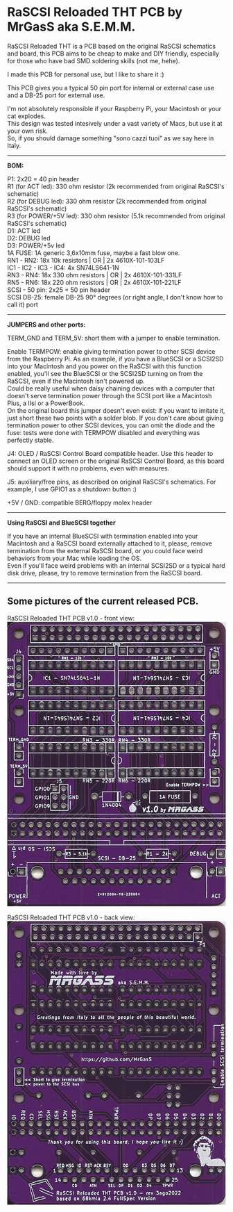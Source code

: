 # **RaSCSI Reloaded THT PCB by MrGasS aka S.E.M.M.**  
  
RaSCSI Reloaded THT is a PCB based on the original RaSCSI schematics and board, this PCB aims to be cheap to make and DIY friendly, especially for those who have bad SMD soldering skills (not me, hehe).  
  
I made this PCB for personal use, but I like to share it :)  
  
This PCB gives you a typical 50 pin port for internal or external case use and a DB-25 port for external use.  
  
I'm not absolutely responsible if your Raspberry Pi, your Macintosh or your cat explodes.  
This design was tested intesively under a vast variety of Macs, but use it at your own risk.  
So, if you should damage something "sono cazzi tuoi" as we say here in Italy.  
  
__________________________________________________________________________________________________________  
**BOM:**  
  
P1: 2x20 = 40 pin header  
R1 (for ACT led): 330 ohm resistor (2k recommended from original RaSCSI's schematic)  
R2 (for DEBUG led): 330 ohm resistor (2k recommended from original RaSCSI's schematic)  
R3 (for POWER/+5V led): 330 ohm resistor (5.1k recommended from original RaSCSI's schematic)  
D1: ACT led  
D2: DEBUG led  
D3: POWER/+5v led  
1A FUSE: 1A generic 3,6x10mm fuse, maybe a fast blow one.  
RN1 - RN2: 18x 10k resistors | OR | 2x 4610X-101-103LF  
IC1 - IC2 - IC3 - IC4: 4x SN74LS641-1N  
RN3 - RN4: 18x 330 ohm resistors | OR | 2x 4610X-101-331LF  
RN5 - RN6: 18x 220 ohm resistors | OR | 2x 4610X-101-221LF  
SCSI - 50 pin: 2x25 = 50 pin header  
SCSI DB-25: female DB-25 90° degrees (or right angle, I don't know how to call it) port  
__________________________________________________________________________________________________________  
**JUMPERS and other ports:**  
  
TERM_GND and TERM_5V: short them with a jumper to enable termination.  
  
Enable TERMPOW: enable giving termination power to other SCSI device from the Raspberry Pi. As an example, if you have a BlueSCSI or a SCSI2SD into your Macintosh and you power on the RaSCSI with this function enabled, you'll see the BlueSCSI or the SCSI2SD turning on from the RaSCSI, even if the Macintosh isn't powered up.  
Could be really useful when daisy chaining devices with a computer that doesn't serve termination power through the SCSI port like a Macintosh Plus, a IIsi or a PowerBook.  
On the original board this jumper doesn't even exist: if you want to imitate it, just short these two points with a solder blob.
If you don't care about giving termination power to other SCSI devices, you can omit the diode and the fuse: tests were done with TERMPOW disabled and everything was perfectly stable.  
  
J4: OLED / RaSCSI Control Board compatible header. Use this header to connect an OLED screen or the original RaSCSI Control Board, as this board should support it with no problems, even with measures.  
  
J5: auxiliary/free pins, as described on original RaSCSI's schematics. For example, I use GPIO1 as a shutdown button :)  
  
+5V / GND: compatible BERG/floppy molex header  
__________________________________________________________________________________________________________  
**Using RaSCSI and BlueSCSI together**  
  
If you have an internal BlueSCSI with termination enabled into your Macintosh and a RaSCSI board externally attached to it, please, remove termination from the external RaSCSI board, or you could face weird behaviors from your Mac while loading the OS.  
Even if you'll face weird problems with an internal SCSI2SD or a typical hard disk drive, please, try to remove termination from the RaSCSI board.  

__________________________________________________________________________________________________________  
## **Some pictures of the current released PCB**. 
RaSCSI Reloaded THT PCB v1.0 - front view:  
![front](pictures/RaSCSI-Reloaded-THT-PCB-v1-0-FRONT.png)  
  
RaSCSI Reloaded THT PCB v1.0 - back view:  
![back](pictures/RaSCSI-Reloaded-THT-PCB-v1-0-BACK.png)

